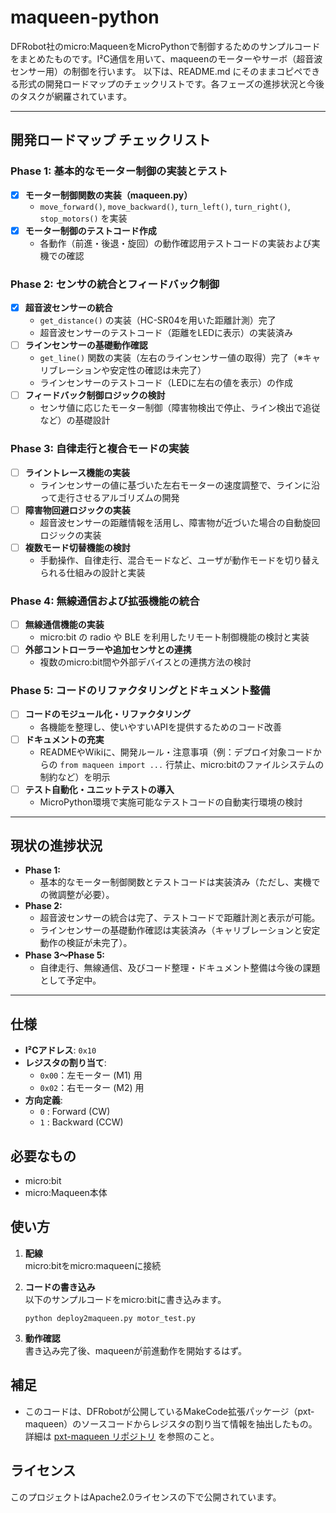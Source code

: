# maqueen-python

DFRobot社のmicro:MaqueenをMicroPythonで制御するためのサンプルコードをまとめたものです。I²C通信を用いて、maqueenのモーターやサーボ（超音波センサー用）の制御を行います。
以下は、README.md にそのままコピペできる形式の開発ロードマップのチェックリストです。各フェーズの進捗状況と今後のタスクが網羅されています。

---

## 開発ロードマップ チェックリスト

### Phase 1: 基本的なモーター制御の実装とテスト
- [x] **モーター制御関数の実装（maqueen.py）**  
  - `move_forward()`, `move_backward()`, `turn_left()`, `turn_right()`, `stop_motors()` を実装
- [x] **モーター制御のテストコード作成**  
  - 各動作（前進・後退・旋回）の動作確認用テストコードの実装および実機での確認

### Phase 2: センサの統合とフィードバック制御
- [x] **超音波センサーの統合**  
  - `get_distance()` の実装（HC-SR04を用いた距離計測）完了
  - 超音波センサーのテストコード（距離をLEDに表示）の実装済み
- [ ] **ラインセンサーの基礎動作確認**  
  - `get_line()` 関数の実装（左右のラインセンサー値の取得）完了（※キャリブレーションや安定性の確認は未完了）
  - ラインセンサーのテストコード（LEDに左右の値を表示）の作成
- [ ] **フィードバック制御ロジックの検討**  
  - センサ値に応じたモーター制御（障害物検出で停止、ライン検出で追従など）の基礎設計

### Phase 3: 自律走行と複合モードの実装
- [ ] **ライントレース機能の実装**  
  - ラインセンサーの値に基づいた左右モーターの速度調整で、ラインに沿って走行させるアルゴリズムの開発
- [ ] **障害物回避ロジックの実装**  
  - 超音波センサーの距離情報を活用し、障害物が近づいた場合の自動旋回ロジックの実装
- [ ] **複数モード切替機能の検討**  
  - 手動操作、自律走行、混合モードなど、ユーザが動作モードを切り替えられる仕組みの設計と実装

### Phase 4: 無線通信および拡張機能の統合
- [ ] **無線通信機能の実装**  
  - micro:bit の radio や BLE を利用したリモート制御機能の検討と実装
- [ ] **外部コントローラーや追加センサとの連携**  
  - 複数のmicro:bit間や外部デバイスとの連携方法の検討

### Phase 5: コードのリファクタリングとドキュメント整備
- [ ] **コードのモジュール化・リファクタリング**  
  - 各機能を整理し、使いやすいAPIを提供するためのコード改善
- [ ] **ドキュメントの充実**  
  - READMEやWikiに、開発ルール・注意事項（例：デプロイ対象コードからの `from maqueen import ...` 行禁止、micro:bitのファイルシステムの制約など）を明示
- [ ] **テスト自動化・ユニットテストの導入**  
  - MicroPython環境で実施可能なテストコードの自動実行環境の検討

---

## 現状の進捗状況

- **Phase 1:**  
  - 基本的なモーター制御関数とテストコードは実装済み（ただし、実機での微調整が必要）。
- **Phase 2:**  
  - 超音波センサーの統合は完了、テストコードで距離計測と表示が可能。  
  - ラインセンサーの基礎動作確認は実装済み（キャリブレーションと安定動作の検証が未完了）。
- **Phase 3～Phase 5:**  
  - 自律走行、無線通信、及びコード整理・ドキュメント整備は今後の課題として予定中。

---

## 仕様

- **I²Cアドレス**: `0x10`
- **レジスタの割り当て**:
  - `0x00`：左モーター (M1) 用
  - `0x02`：右モーター (M2) 用
- **方向定義**:
  - `0` : Forward (CW)
  - `1` : Backward (CCW)

## 必要なもの

- micro:bit
- micro:Maqueen本体

## 使い方

1. **配線**  
   micro:bitをmicro:maqueenに接続

2. **コードの書き込み**  
   以下のサンプルコードをmicro:bitに書き込みます。

   ```shell
   python deploy2maqueen.py motor_test.py
   ```

3. **動作確認**  
   書き込み完了後、maqueenが前進動作を開始するはず。

## 補足

- このコードは、DFRobotが公開しているMakeCode拡張パッケージ（pxt-maqueen）のソースコードからレジスタの割り当て情報を抽出したもの。詳細は [pxt-maqueen リポジトリ](https://github.com/DFRobot/pxt-maqueen/blob/master/maqueen.ts) を参照のこと。

## ライセンス

このプロジェクトはApache2.0ライセンスの下で公開されています。